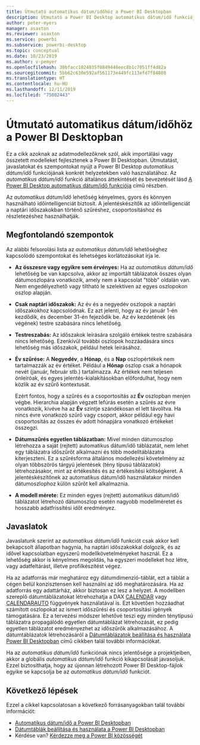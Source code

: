 ```yaml
---
title: Útmutató automatikus dátum/időhöz a Power BI Desktopban
description: Útmutató a Power BI Desktop automatikus dátum/idő funkciójának használatához.
author: peter-myers
manager: asaxton
ms.reviewer: asaxton
ms.service: powerbi
ms.subservice: powerbi-desktop
ms.topic: conceptual
ms.date: 10/23/2019
ms.author: v-pemyer
ms.openlocfilehash: 30bfacc1024035f0849440eec8b1c7051ff4d82a
ms.sourcegitcommit: 5bb62c630e592af561173e449fc113efd7f84808
ms.translationtype: HT
ms.contentlocale: hu-HU
ms.lasthandoff: 12/11/2019
ms.locfileid: "75002443"
---
```

# <a name="auto-datetime-guidance-in-power-bi-desktop"></a>Útmutató automatikus dátum/időhöz a Power BI Desktopban

Ez a cikk azoknak az adatmodellezőknek szól, akik importálási vagy összetett modelleket fejlesztenek a Power BI Desktopban. Útmutatást, javaslatokat és szempontokat nyújt a Power BI Desktop _automatikus dátum/idő_ funkciójának konkrét helyzetekben való használatához. Az _automatikus dátum/idő_ funkció általános áttekintését és bevezetését lásd [A Power BI Desktop automatikus dátum/idő funkciója](../desktop-auto-date-time.md) című részben.

Az _automatikus dátum/idő_ lehetőség kényelmes, gyors és könnyen használható időintelligenciát biztosít. A jelentéskészítők az időintelligenciát a naptári időszakokban történő szűréshez, csoportosításhoz és részletezéshez használhatják.

## <a name="considerations"></a>Megfontolandó szempontok

Az alábbi felsorolási lista az _automatikus dátum/idő_ lehetőséghez kapcsolódó szempontokat és lehetséges korlátozásokat írja le.

- **Az összesre vagy egyikre sem érvényes:** Ha az _automatikus dátum/idő_ lehetőség be van kapcsolva, akkor az importált táblázatok összes olyan dátumoszlopára vonatkozik, amely nem a kapcsolat &quot;több&quot; oldalán van. Nem engedélyezhető vagy tiltható le szelektíven az egyes oszlopokon oszlop alapján.
- **Csak naptári időszakok:** Az év és a negyedév oszlopok a naptári időszakokhoz kapcsolódnak. Ez azt jelenti, hogy az év január 1-én kezdődik, és december 31-én fejeződik be. Az év kezdetének (és végének) testre szabására nincs lehetőség.
- **Testreszabás:** Az időszakok leírására szolgáló értékek testre szabására nincs lehetőség. Ezenkívül további oszlopok hozzáadására sincs lehetőség más időszakok, például hetek leírásához.
- **Év szűrése:** A **Negyedév**, a **Hónap**, és a **Nap** oszlopértékek nem tartalmazzák az év értéket. Például a **Hónap** oszlop csak a hónapok nevét (január, február stb.) tartalmazza. Az értékek nem teljesen önleíróak, és egyes jelentés-kialakításokban előfordulhat, hogy nem közlik az év szűrő kontextusát.

    Ezért fontos, hogy a szűrés és a csoportosítás az **Év** oszlopban menjen végbe. Hierarchia alapján végzett lefúrás esetén a szűrés az évre vonatkozik, kivéve ha az **Év** szintje szándékosan el lett távolítva. Ha nincs évre vonatkozó szűrő vagy csoport, akkor például egy havi csoportosítás az összes év adott hónapjára vonatkozó értékeket összegzi.
- **Dátumszűrés egyetlen táblázatban:** Mivel minden dátumoszlop létrehozza a saját (rejtett) automatikus dátum/idő táblázatát, nem lehet egy táblázatra időszűrőt alkalmazni és több modelltáblázatra kiterjeszteni. Ez a szűrésforma általános modellezési követelmény az olyan többszörös tárgyú jelentések (tény típusú táblázatok) létrehozásakor, mint az értékesítés és az értékesítési költségkeret. A jelentéskészítőnek az automatikus dátum/idő használatakor minden dátumoszlophoz külön szűrőt kell alkalmaznia.
- **A modell mérete:** Ez minden egyes (rejtett) automatikus dátum/idő táblázatot létrehozó dátumoszlop esetén nagyobb modellméretet és hosszabb adatfrissítési időt eredményez.

## <a name="recommendations"></a>Javaslatok

Javaslatunk szerint az _automatikus dátum/idő_ funkciót csak akkor kell bekapcsolt állapotban hagynia, ha naptári időszakokkal dolgozik, és az idővel kapcsolatban egyszerű modellkövetelményeket használ. Ez a lehetőség akkor is kényelmes megoldás, ha egyszeri modelleket hoz létre, vagy adatfeltárást, illetve profilkészítést végez.

Ha az adatforrás már meghatároz egy dátumdimenzió-táblát, ezt a táblát a cégen belül konzisztensen kell használni az idő meghatározására. Ha az adatforrás egy adattárház, akkor biztosan ez lesz a helyzet. A modellben szereplő dátumtáblázatokat létrehozhatja a DAX [CALENDAR](/dax/calendar-function-dax) vagy [CALENDARAUTO](/dax/calendarauto-function-dax) függvények használatával is. Ezt követően hozzáadhat számított oszlopokat az ismert időszűrési és csoportosítási igények támogatására. Ez a tervezési módszer lehetővé teszi egy minden ténytípusú táblázatra propagálódó egyetlen dátumtáblázat létrehozását, ez pedig egyetlen táblázatot eredményezhet az időszűrők alkalmazásához. A dátumtáblázatok létrehozásáról a [Dátumtáblázatok beállítása és használata Power BI Desktopban](../desktop-date-tables.md) című cikkben talál további információkat.

Ha az _automatikus dátum/idő_ funkciónak nincs jelentősége a projektjeiben, akkor a globális _automatikus dátum/idő_ funkció kikapcsolását javasoljuk. Ezzel biztosíthatja, hogy az újonnan létrehozott Power BI Desktop-fájlok egyike se kapcsolja be az _automatikus dátum/idő_ funkciót.

## <a name="next-steps"></a>Következő lépések

Ezzel a cikkel kapcsolatosan a következő forrásanyagokban talál további információt:

- [Automatikus dátum/idő a Power BI Desktopban](../desktop-auto-date-time.md)
- [Dátumtáblák beállítása és használata a Power BI Desktopban](../desktop-date-tables.md)
- Kérdése van? [Kérdezze meg a Power BI közösségét](https://community.powerbi.com/)
